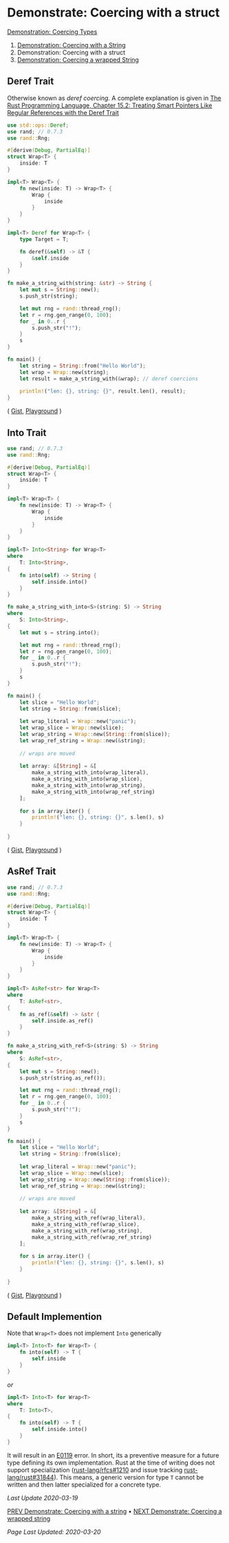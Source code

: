 
# Demonstrate: Coercing with a struct

[Demonstration: Coercing Types][demonstrate-coercing-types]
1. [Demonstration: Coercing with a String][demonstrate-coercing-string]
2. Demonstration: Coercing with a struct
3. [Demonstration: Coercing a wrapped String][demonstrate-coercing-wrapped-string]

## Deref Trait

Otherwise known as _deref coercing_. A complete explanation is given in [The Rust Programming Language,
Chapter 15.2: Treating Smart Pointers Like Regular References
with the Deref Trait](https://doc.rust-lang.org/book/ch15-02-deref.html)

```rust
use std::ops::Deref;
use rand; // 0.7.3
use rand::Rng;

#[derive(Debug, PartialEq)]
struct Wrap<T> {
    inside: T
}

impl<T> Wrap<T> {
    fn new(inside: T) -> Wrap<T> {
        Wrap {
            inside
        }
    }
}

impl<T> Deref for Wrap<T> {
    type Target = T;

    fn deref(&self) -> &T {
        &self.inside
    }
}

fn make_a_string_with(string: &str) -> String {
    let mut s = String::new();
    s.push_str(string);

    let mut rng = rand::thread_rng();
    let r = rng.gen_range(0, 100);
    for _ in 0..r {
        s.push_str("!");
    }
    s
}

fn main() {
    let string = String::from("Hello World");
    let wrap = Wrap::new(string);
    let result = make_a_string_with(&wrap); // deref coercions
    
    println!("len: {}, string: {}", result.len(), result);
}
```
(
[Gist](https://gist.github.com/NebulaFox/583a88f6d373997e8e7fdfbfa48461a5),
[Playground](https://play.rust-lang.org/?version=stable&mode=debug&edition=2018&gist=583a88f6d373997e8e7fdfbfa48461a5)
)

## Into Trait

```rust
use rand; // 0.7.3
use rand::Rng;

#[derive(Debug, PartialEq)]
struct Wrap<T> {
    inside: T
}

impl<T> Wrap<T> {
    fn new(inside: T) -> Wrap<T> {
        Wrap {
            inside
        }
    }
}

impl<T> Into<String> for Wrap<T>
where
    T: Into<String>,
{
    fn into(self) -> String {
        self.inside.into()
    }
}

fn make_a_string_with_into<S>(string: S) -> String
where
    S: Into<String>,
{
    let mut s = string.into();

    let mut rng = rand::thread_rng();
    let r = rng.gen_range(0, 100);
    for _ in 0..r {
        s.push_str("!");
    }
    s
}

fn main() {
    let slice = "Hello World";
    let string = String::from(slice);
    
    let wrap_literal = Wrap::new("panic");
    let wrap_slice = Wrap::new(slice);
    let wrap_string = Wrap::new(String::from(slice));
    let wrap_ref_string = Wrap::new(&string);
    
    // wraps are moved
    
    let array: &[String] = &[
        make_a_string_with_into(wrap_literal),
        make_a_string_with_into(wrap_slice),
        make_a_string_with_into(wrap_string),
        make_a_string_with_into(wrap_ref_string)
    ]; 
    
    for s in array.iter() {
        println!("len: {}, string: {}", s.len(), s)
    }
    
}
```
(
[Gist](https://gist.github.com/NebulaFox/6c950c1b8563cb23d9fe5623c4253c2c),
[Playground](https://play.rust-lang.org/?version=stable&mode=debug&edition=2018&gist=6c950c1b8563cb23d9fe5623c4253c2c)
)

## AsRef Trait

```rust
use rand; // 0.7.3
use rand::Rng;

#[derive(Debug, PartialEq)]
struct Wrap<T> {
    inside: T
}

impl<T> Wrap<T> {
    fn new(inside: T) -> Wrap<T> {
        Wrap {
            inside
        }
    }
}

impl<T> AsRef<str> for Wrap<T>
where
    T: AsRef<str>,
{
    fn as_ref(&self) -> &str {
        self.inside.as_ref()
    }
}

fn make_a_string_with_ref<S>(string: S) -> String
where
    S: AsRef<str>,
{
    let mut s = String::new();
    s.push_str(string.as_ref());

    let mut rng = rand::thread_rng();
    let r = rng.gen_range(0, 100);
    for _ in 0..r {
        s.push_str("!");
    }
    s
}

fn main() {
    let slice = "Hello World";
    let string = String::from(slice);
    
    let wrap_literal = Wrap::new("panic");
    let wrap_slice = Wrap::new(slice);
    let wrap_string = Wrap::new(String::from(slice));
    let wrap_ref_string = Wrap::new(&string);
    
    // wraps are moved
    
    let array: &[String] = &[
        make_a_string_with_ref(wrap_literal),
        make_a_string_with_ref(wrap_slice),
        make_a_string_with_ref(wrap_string),
        make_a_string_with_ref(wrap_ref_string)
    ]; 
    
    for s in array.iter() {
        println!("len: {}, string: {}", s.len(), s)
    }
    
}
```
(
[Gist](https://gist.github.com/NebulaFox/4b9f3823a728a69f07ce784ede3299f9),
[Playground](https://play.rust-lang.org/?version=stable&mode=debug&edition=2018&gist=4b9f3823a728a69f07ce784ede3299f9)
)

## Default Implemention

Note that `Wrap<T>` does not implement `Into` generically
```rust
impl<T> Into<T> for Wrap<T> {
    fn into(self) -> T {
        self.inside
    }
}
```
_or_
```rust
impl<T> Into<T> for Wrap<T>
where
    T: Into<T>,
{
    fn into(self) -> T {
        self.inside.into()
    }
}
```


It will result in an [E0119](https://doc.rust-lang.org/stable/error-index.html#E0119) error.
In short, its a preventive measure for a future type
defining its own implementation.
Rust at the time of writing does not support specialization
([rust-lang/rfcs#1210](https://github.com/rust-lang/rfcs/blob/master/text/1210-impl-specialization.md) and issue tracking
[rust-lang/rust#31844](https://github.com/rust-lang/rust/issues/31844)).
This means, a generic version for type `T` cannot be written
and then latter specialized for a concrete type.

_Last Update 2020-03-19_

[PREV Demonstrate: Coercing with a string][demonstrate-coercing-string] •
[NEXT Demonstrate: Coercing a wrapped string][demonstrate-coercing-wrapped-string]

_Page Last Updated: 2020-03-20_

[demonstrate-coercing-types]: ../Demonstrate-Coercing_Types.md
[demonstrate-coercing-string]: ./Demonstrate-Coercing_string.md
[demonstrate-coercing-struct]: ./Demonstrate-Coercing_struct.md
[demonstrate-coercing-wrapped-string]: ./Demonstrate-Coercing_wrapped_string.md